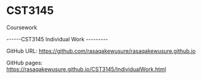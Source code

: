 # CST3145
Coursework

------CST3145 Individual Work ---------

GitHub URL: https://github.com/rasaqakewusure/rasaqakewusure.github.io


GitHub pages: https://rasaqakewusure.github.io/CST3145/IndividualWork.html
